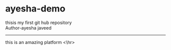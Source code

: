 # ayesha-demo
thisis my first git hub repository
<br>
Author-ayesha javeed </br>
<hr>
this is an amazing platform <\hr>
